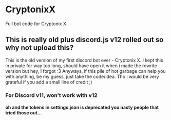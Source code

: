 # CryptonixX
Full bot code for Cryptonix X.

## This is really old plus discord.js v12 rolled out so why not upload this?
This is the old version of my first discord bot ever - Cryptonix X. I kept this in private for way too long, should have open it when i made the 
rewrite version but hey, I forgot :3 Anyways, if this pile of hot garbage can help you with anything, be my guess, just take the code/idea.
Tho i would be very grateful if you add a small line of credit ;)

### For Discord v11, won't work with v12
#### oh and the tokens in settings.json is deprecated you nasty people that tried those out...
